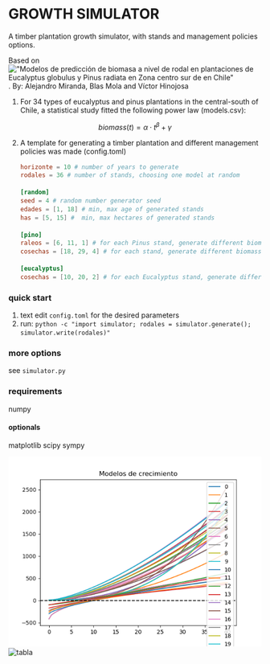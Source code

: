 # GROWTH SIMULATOR

A timber plantation growth simulator, with stands and management policies options.

Based on !["Modelos de predicción de biomasa a nivel de rodal en plantaciones de Eucalyptus globulus y Pinus radiata en Zona centro sur de en Chile"]('Modelos%20de%20predicción%20de%20biomasa%20a%20nivel%20de%20rodal%20en%20plantaciones%20de%20Eucalyptus%20globulus%20en%20Chile.pdf'). By: Alejandro Miranda, Blas Mola and Víctor Hinojosa

1. For 34 types of eucalyptus and pinus plantations in the central-south of Chile, a statistical study fitted the following power law (models.csv):
   
$$
biomass(t) = \alpha \cdot t^\beta + \gamma
$$

2. A template for generating a timber plantation and different management policies was made (config.toml)
   ```toml
   horizonte = 10 # number of years to generate
   rodales = 36 # number of stands, choosing one model at random

   [random]
   seed = 4 # random number generator seed
   edades = [1, 18] # min, max age of generated stands
   has = [5, 15] #  min, max hectares of generated stands

   [pino]
   raleos = [6, 11, 1] # for each Pinus stand, generate different biomass history considering thinnig in the year 6, 7, ... 11.
   cosechas = [18, 29, 4] # for each stand, generate different biomass history considering harvesting in the year 18, 22, 16 (every 4 years) 

   [eucalyptus]
   cosechas = [10, 20, 2] # for each Eucalyptus stand, generate different biomass history considering harvesting in the year 10, 12, 14, ... 20 (every 2 years) 
   ```



### quick start

1. text edit `config.toml` for the desired parameters
2. run: `python -c "import simulator; rodales = simulator.generate(); simulator.write(rodales)"`

### more options

see `simulator.py`

### requirements

numpy

#### optionals

matplotlib
scipy
sympy

![models](models.png)
![tabla](tabla.png)
